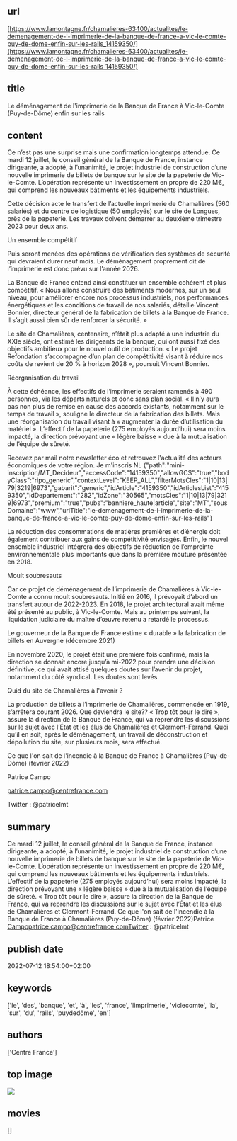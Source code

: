 ## url
[https://www.lamontagne.fr/chamalieres-63400/actualites/le-demenagement-de-l-imprimerie-de-la-banque-de-france-a-vic-le-comte-puy-de-dome-enfin-sur-les-rails_14159350/](https://www.lamontagne.fr/chamalieres-63400/actualites/le-demenagement-de-l-imprimerie-de-la-banque-de-france-a-vic-le-comte-puy-de-dome-enfin-sur-les-rails_14159350/)
## title
Le déménagement de l'imprimerie de la Banque de France à Vic-le-Comte (Puy-de-Dôme) enfin sur les rails
## content
Ce n’est pas une surprise mais une confirmation longtemps attendue. Ce mardi 12 juillet, le conseil général de la Banque de France, instance dirigeante, a adopté, à l’unanimité, le projet industriel de construction d’une nouvelle imprimerie de billets de banque sur le site de la papeterie de Vic-le-Comte. L’opération représente un investissement en propre de 220 M€, qui comprend les nouveaux bâtiments et les équipements industriels.

Cette décision acte le transfert de l’actuelle imprimerie de Chamalières (560 salariés) et du centre de logistique (50 employés) sur le site de Longues, près de la papeterie. Les travaux doivent démarrer au deuxième trimestre 2023 pour deux ans.

Un ensemble compétitif

Puis seront menées des opérations de vérification des systèmes de sécurité qui devraient durer neuf mois. Le déménagement proprement dit de l’imprimerie est donc prévu sur l’année 2026.

La Banque de France entend ainsi constituer un ensemble cohérent et plus compétitif. « Nous allons construire des bâtiments modernes, sur un seul niveau, pour améliorer encore nos processus industriels, nos performances énergétiques et les conditions de travail de nos salariés, détaille Vincent Bonnier, directeur général de la fabrication de billets à la Banque de France. Il s’agit aussi bien sûr de renforcer la sécurité. »

Le site de Chamalières, centenaire, n’était plus adapté à une industrie du XXIe siècle, ont estimé les dirigeants de la banque, qui ont aussi fixé des objectifs ambitieux pour le nouvel outil de production. « Le projet Refondation s’accompagne d’un plan de compétitivité visant à réduire nos coûts de revient de 20 % à horizon 2028 », poursuit Vincent Bonnier.

Réorganisation du travail

À cette échéance, les effectifs de l’imprimerie seraient ramenés à 490 personnes, via les départs naturels et donc sans plan social. « Il n’y aura pas non plus de remise en cause des accords existants, notamment sur le temps de travail », souligne le directeur de la fabrication des billets. Mais une réorganisation du travail visant à « augmenter la durée d’utilisation du matériel ». L’effectif de la papeterie (275 employés aujourd’hui) sera moins impacté, la direction prévoyant une « légère baisse » due à la mutualisation de l’équipe de sûreté.

Recevez par mail notre newsletter éco et retrouvez l'actualité des acteurs économiques de votre région. Je m'inscris NL {"path":"mini-inscription/MT_Decideur","accessCode":"14159350","allowGCS":"true","bodyClass":"ripo_generic","contextLevel":"KEEP_ALL","filterMotsCles":"1|10|13|79|3219|6973","gabarit":"generic","idArticle":"4159350","idArticlesList":"4159350","idDepartement":"282","idZone":"30565","motsCles":"1|10|13|79|3219|6973","premium":"true","pubs":"banniere_haute|article","site":"MT","sousDomaine":"www","urlTitle":"le-demenagement-de-l-imprimerie-de-la-banque-de-france-a-vic-le-comte-puy-de-dome-enfin-sur-les-rails"}

La réduction des consommations de matières premières et d’énergie doit également contribuer aux gains de compétitivité envisagés. Enfin, le nouvel ensemble industriel intégrera des objectifs de réduction de l’empreinte environnementale plus importants que dans la première mouture présentée en 2018.

Moult soubresauts

Car ce projet de déménagement de l’imprimerie de Chamalières à Vic-le-Comte a connu moult soubresauts. Initié en 2016, il prévoyait d’abord un transfert autour de 2022-2023. En 2018, le projet architectural avait même été présenté au public, à Vic-le-Comte. Mais au printemps suivant, la liquidation judiciaire du maître d’œuvre retenu a retardé le processus.

Le gouverneur de la Banque de France estime « durable » la fabrication de billets en Auvergne (décembre 2021)

En novembre 2020, le projet était une première fois confirmé, mais la direction se donnait encore jusqu’à mi-2022 pour prendre une décision définitive, ce qui avait attisé quelques doutes sur l’avenir du projet, notamment du côté syndical. Les doutes sont levés.

Quid du site de Chamalières à l'avenir ?

La production de billets à l’imprimerie de Chamalières, commencée en 1919, s’arrêtera courant 2026. Que deviendra le site?? « Trop tôt pour le dire », assure la direction de la Banque de France, qui va reprendre les discussions sur le sujet avec l’État et les élus de Chamalières et Clermont-Ferrand. Quoi qu’il en soit, après le déménagement, un travail de déconstruction et dépollution du site, sur plusieurs mois, sera effectué.

Ce que l'on sait de l'incendie à la Banque de France à Chamalières (Puy-de-Dôme) (février 2022)

Patrice Campo

patrice.campo@centrefrance.com

Twitter : @patricelmt
## summary
Ce mardi 12 juillet, le conseil général de la Banque de France, instance dirigeante, a adopté, à l’unanimité, le projet industriel de construction d’une nouvelle imprimerie de billets de banque sur le site de la papeterie de Vic-le-Comte.
L’opération représente un investissement en propre de 220 M€, qui comprend les nouveaux bâtiments et les équipements industriels.
L’effectif de la papeterie (275 employés aujourd’hui) sera moins impacté, la direction prévoyant une « légère baisse » due à la mutualisation de l’équipe de sûreté.
« Trop tôt pour le dire », assure la direction de la Banque de France, qui va reprendre les discussions sur le sujet avec l’État et les élus de Chamalières et Clermont-Ferrand.
Ce que l'on sait de l'incendie à la Banque de France à Chamalières (Puy-de-Dôme) (février 2022)Patrice Campopatrice.campo@centrefrance.comTwitter : @patricelmt
## publish date
2022-07-12 18:54:00+02:00
## keywords
['le', 'des', 'banque', 'et', 'à', 'les', 'france', 'limprimerie', 'viclecomte', 'la', 'sur', 'du', 'rails', 'puydedôme', 'en']
## authors
['Centre France']
## top image
![](https://img.lamontagne.fr/KRMAcengZLZ23DOm0kv8z_s3jU1rfG8JH0_RteQsw5I/fit/657/438/sm/0/bG9jYWw6Ly8vMDAvMDAvMDYvMjQvMTQvMjAwMDAwNjI0MTQ4NQ.jpg)
## movies
[]
